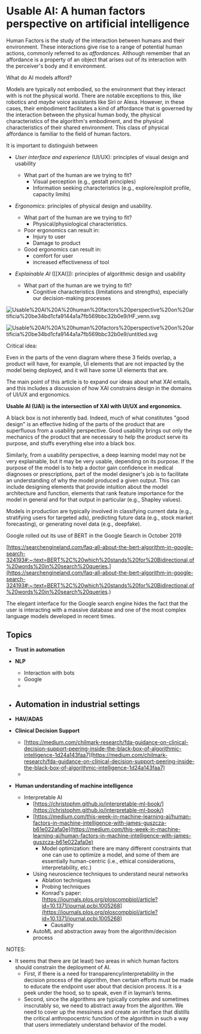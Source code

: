 # Usable AI: A human factors perspective on artificial intelligence

Human Factors is the study of the interaction between humans and their environment. These interactions give rise to a range of potential human actions, commonly referred to as *affordances.* Although remember that an affordance is a property of an object that arises out of its interaction with the perceiver's body and it environment.

What do AI models afford?

Models are typically not embodied, so the environment that they interact with is not the physical world. There are notable exceptions to this, like robotics and *maybe* voice assistants like Siri or Alexa. However, in these cases, their embodiment facilitates a kind of affordance that is governed by the interaction between the physical human body, the physical characteristics of the algorithm's embodiment, and the physical characteristics of their shared environment. This class of physical affordance is familiar to the field of human factors.

It is important to distinguish between 

- *User interface and experience* (UI/UX): principles of visual design and usability
    - What part of the human are we trying to fit?
        - Visual perception (e.g., gestalt principles)
        - Information seeking characteristics (e.g., explore/exploit profile, capacity limits)
    
- *Ergonomics*: principles of physical design and usability.
    - What part of the human are we trying to fit?
        - Physical/physiological characteristics.
    - Poor ergonomics can result in:
        - Injury to user
        - Damage to product
    - Good ergonomics can result in:
        - comfort for user
        - increased effectiveness of tool
        
- *Explainable AI* ([[XAI]]): principles of algorithmic design and usability
    - What part of the human are we trying to fit?
        - Cognitive characteristics (limitations and strengths), especially our decision-making processes

![Usable%20AI%20A%20human%20factors%20perspective%20on%20artificia%20be34bd1cfa9144a1a7fb569bbc32b0e9/HF_venn.svg](HF_venn.svg)

![Usable%20AI%20A%20human%20factors%20perspective%20on%20artificia%20be34bd1cfa9144a1a7fb569bbc32b0e9/untitled.svg](untitled.svg)

Critical idea: 

Even in the parts of the venn diagram where these 3 fields overlap, a product will have, for example, UI elements that are not impacted by the model being deployed, and it will have some UI elements that are.

The main point of this article is to expand our ideas about what XAI entails, and this includes a discussion of how XAI constrains design in the domains of UI/UX and ergonomics.

**Usable AI (UAI) is the intersection of XAI with UI/UX and ergonomics.**

A black box is not inherently bad. Indeed, much of what constitutes "good design" is an effective hiding of the parts of the product that are superfluous from a usability perspective. Good usability brings out only the mechanics of the product that are necessary to help the product serve its purpose, and stuffs everything else into a black box. 

Similarly, from a usability perspective, a deep learning model may not be very explainable, but it may be very usable, depending on its purpose. If the purpose of the model is to help a doctor gain confidence in medical diagnoses or prescriptions, part of the model designer's job is to facilitate an understanding of why the model produced a given output. This can include designing elements that provide intuition about the model architecture and function, elements that rank feature importance for the model in general and for that output in particular (e.g., Shapley values).

Models in production are typically involved in classifying current data (e.g., stratifying users for targeted ads), predicting future data (e.g., stock market forecasting), or generating novel data (e.g., deepfake).

Google rolled out its use of BERT in the Google Search in October 2019

[https://searchengineland.com/faq-all-about-the-bert-algorithm-in-google-search-324193#:~:text=BERT%2C%20which%20stands%20for%20Bidirectional,of%20words%20in%20search%20queries.](https://searchengineland.com/faq-all-about-the-bert-algorithm-in-google-search-324193#:~:text=BERT%2C%20which%20stands%20for%20Bidirectional,of%20words%20in%20search%20queries.)

The elegant interface for the Google search engine hides the fact that the user is interacting with a massive database and one of the most complex language models developed in recent times.

## Topics

- **Trust in automation**
- **NLP**
    - Interaction with bots
    - Google
    - 
    
- **Automation in industrial settings**
    - 
- **HAV/ADAS**
- **Clinical Decision Support**
    - [https://medium.com/chilmark-research/fda-guidance-on-clinical-decision-support-peering-inside-the-black-box-of-algorithmic-intelligence-1d24a143faa7](https://medium.com/chilmark-research/fda-guidance-on-clinical-decision-support-peering-inside-the-black-box-of-algorithmic-intelligence-1d24a143faa7)
    - 
- **Human understanding of machine intelligence**
    - Interpretable AI
        - [https://christophm.github.io/interpretable-ml-book/](https://christophm.github.io/interpretable-ml-book/)
        - [https://medium.com/this-week-in-machine-learning-ai/human-factors-in-machine-intelligence-with-james-guszcza-b61e022afa0e](https://medium.com/this-week-in-machine-learning-ai/human-factors-in-machine-intelligence-with-james-guszcza-b61e022afa0e)
            - Model optimization: there are many different constraints that one can use to optimize a model, and some of them are essentially human-centric (i.e., ethical considerations, interpretability, etc.)
        - Using neuroscience techniques to understand neural networks
            - Ablation techniques
            - Probing techniques
            - Konrad's paper: [https://journals.plos.org/ploscompbiol/article?id=10.1371/journal.pcbi.1005268](https://journals.plos.org/ploscompbiol/article?id=10.1371/journal.pcbi.1005268)
                - Causality
        - AutoML and abstraction away from the algorithm/decision process

NOTES:

- It seems that there are (at least) two areas in which human factors should constrain the deployment of AI.
    - First, if there is a need for transparency/interpretability in the decision process of the algorithm, then certain efforts must be made to educate the endpoint user about that decision process. It is a peek under the hood, so to speak, even if in layman’s terms.
    - Second, since the algorithms are typically complex and sometimes inscrutably so, we need to abstract away from the algorithm. We need to cover up the messiness and create an interface that distills the critical anthropocentric function of the algorithm in such a way that users immediately understand behavior of the model.